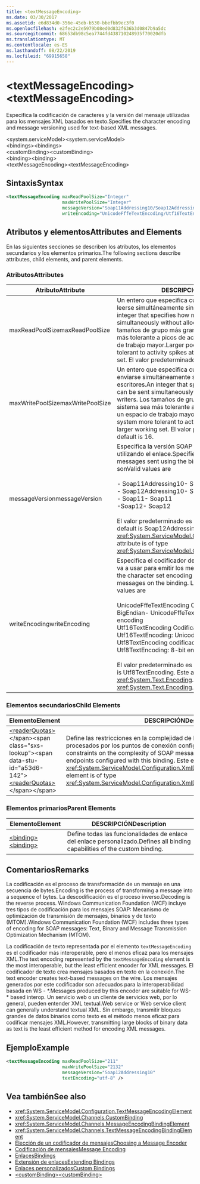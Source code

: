 ```yaml
---
title: <textMessageEncoding>
ms.date: 03/30/2017
ms.assetid: e6d834d0-356e-45eb-b530-bbefbb9ec3f0
ms.openlocfilehash: e2fec2c2e5979b08ed0d832f636b3d0847b9a5dc
ms.sourcegitcommit: 68653db98c5ea7744fd438710248935f70020dfb
ms.translationtype: MT
ms.contentlocale: es-ES
ms.lasthandoff: 08/22/2019
ms.locfileid: "69915658"
---
```

# <a name="textmessageencoding"></a><span data-ttu-id="a53d6-101">\<textMessageEncoding></span><span class="sxs-lookup"><span data-stu-id="a53d6-101">\<textMessageEncoding></span></span>
<span data-ttu-id="a53d6-102">Especifica la codificación de caracteres y la versión del mensaje utilizadas para los mensajes XML basados en texto.</span><span class="sxs-lookup"><span data-stu-id="a53d6-102">Specifies the character encoding and message versioning used for text-based XML messages.</span></span>  
  
 <span data-ttu-id="a53d6-103">\<system.serviceModel></span><span class="sxs-lookup"><span data-stu-id="a53d6-103">\<system.serviceModel></span></span>  
<span data-ttu-id="a53d6-104">\<bindings></span><span class="sxs-lookup"><span data-stu-id="a53d6-104">\<bindings></span></span>  
<span data-ttu-id="a53d6-105">\<customBinding></span><span class="sxs-lookup"><span data-stu-id="a53d6-105">\<customBinding></span></span>  
<span data-ttu-id="a53d6-106">\<binding></span><span class="sxs-lookup"><span data-stu-id="a53d6-106">\<binding></span></span>  
<span data-ttu-id="a53d6-107">\<textMessageEncoding></span><span class="sxs-lookup"><span data-stu-id="a53d6-107">\<textMessageEncoding></span></span>  
  
## <a name="syntax"></a><span data-ttu-id="a53d6-108">Sintaxis</span><span class="sxs-lookup"><span data-stu-id="a53d6-108">Syntax</span></span>  
  
```xml  
<textMessageEncoding maxReadPoolSize="Integer"
                     maxWritePoolSize="Integer"
                     messageVersion="Soap11Addressing10/Soap12Addressing10"
                     writeEncoding="UnicodeFffeTextEncoding/Utf16TextEncoding/Utf8TextEncoding" />
```  
  
## <a name="attributes-and-elements"></a><span data-ttu-id="a53d6-109">Atributos y elementos</span><span class="sxs-lookup"><span data-stu-id="a53d6-109">Attributes and Elements</span></span>  
 <span data-ttu-id="a53d6-110">En las siguientes secciones se describen los atributos, los elementos secundarios y los elementos primarios.</span><span class="sxs-lookup"><span data-stu-id="a53d6-110">The following sections describe attributes, child elements, and parent elements.</span></span>  
  
### <a name="attributes"></a><span data-ttu-id="a53d6-111">Atributos</span><span class="sxs-lookup"><span data-stu-id="a53d6-111">Attributes</span></span>  
  
|<span data-ttu-id="a53d6-112">Atributo</span><span class="sxs-lookup"><span data-stu-id="a53d6-112">Attribute</span></span>|<span data-ttu-id="a53d6-113">DESCRIPCIÓN</span><span class="sxs-lookup"><span data-stu-id="a53d6-113">Description</span></span>|  
|---------------|-----------------|  
|<span data-ttu-id="a53d6-114">maxReadPoolSize</span><span class="sxs-lookup"><span data-stu-id="a53d6-114">maxReadPoolSize</span></span>|<span data-ttu-id="a53d6-115">Un entero que especifica cuántos mensajes pueden leerse simultáneamente sin asignar nuevos lectores.</span><span class="sxs-lookup"><span data-stu-id="a53d6-115">An integer that specifies how many messages can be read simultaneously without allocating new readers.</span></span> <span data-ttu-id="a53d6-116">Los tamaños de grupo más grandes hacen que el sistema sea más tolerante a picos de actividad a costa de un espacio de trabajo mayor.</span><span class="sxs-lookup"><span data-stu-id="a53d6-116">Larger pool sizes make the system more tolerant to activity spikes at the cost of a larger working set.</span></span> <span data-ttu-id="a53d6-117">El valor predeterminado es 64.</span><span class="sxs-lookup"><span data-stu-id="a53d6-117">The default is 64.</span></span>|  
|<span data-ttu-id="a53d6-118">maxWritePoolSize</span><span class="sxs-lookup"><span data-stu-id="a53d6-118">maxWritePoolSize</span></span>|<span data-ttu-id="a53d6-119">Un entero que especifica cuántos mensajes pueden enviarse simultáneamente sin asignar nuevos escritores.</span><span class="sxs-lookup"><span data-stu-id="a53d6-119">An integer that specifies how many messages can be sent simultaneously without allocating new writers.</span></span> <span data-ttu-id="a53d6-120">Los tamaños de grupo más grandes hacen que el sistema sea más tolerante a picos de actividad a costa de un espacio de trabajo mayor.</span><span class="sxs-lookup"><span data-stu-id="a53d6-120">Larger pool sizes make the system more tolerant to activity spikes at the cost of a larger working set.</span></span> <span data-ttu-id="a53d6-121">El valor predeterminado es 16.</span><span class="sxs-lookup"><span data-stu-id="a53d6-121">The default is 16.</span></span>|  
|<span data-ttu-id="a53d6-122">messageVersion</span><span class="sxs-lookup"><span data-stu-id="a53d6-122">messageVersion</span></span>|<span data-ttu-id="a53d6-123">Especifica la versión SOAP de los mensajes enviados utilizando el enlace.</span><span class="sxs-lookup"><span data-stu-id="a53d6-123">Specifies the SOAP version of the messages sent using the binding.</span></span> <span data-ttu-id="a53d6-124">Los valores válidos son</span><span class="sxs-lookup"><span data-stu-id="a53d6-124">Valid values are</span></span><br /><br /> <span data-ttu-id="a53d6-125">- Soap11Addressing10</span><span class="sxs-lookup"><span data-stu-id="a53d6-125">-   Soap11Addressing10</span></span><br /><span data-ttu-id="a53d6-126">- Soap12Addressing10</span><span class="sxs-lookup"><span data-stu-id="a53d6-126">-   Soap12Addressing10</span></span><br /><span data-ttu-id="a53d6-127">- Soap11</span><span class="sxs-lookup"><span data-stu-id="a53d6-127">-   Soap11</span></span><br /><span data-ttu-id="a53d6-128">-Soap12</span><span class="sxs-lookup"><span data-stu-id="a53d6-128">-  Soap12</span></span><br /><br /><span data-ttu-id="a53d6-129">El valor predeterminado es Soap12Addressing10.</span><span class="sxs-lookup"><span data-stu-id="a53d6-129">The default is Soap12Addressing10.</span></span> <span data-ttu-id="a53d6-130">Este atributo es del tipo <xref:System.ServiceModel.Channels.MessageVersion>.</span><span class="sxs-lookup"><span data-stu-id="a53d6-130">This attribute is of type <xref:System.ServiceModel.Channels.MessageVersion>.</span></span>|  
|<span data-ttu-id="a53d6-131">writeEncoding</span><span class="sxs-lookup"><span data-stu-id="a53d6-131">writeEncoding</span></span>|<span data-ttu-id="a53d6-132">Especifica el codificador del juego de caracteres que se va a usar para emitir los mensajes en el enlace.</span><span class="sxs-lookup"><span data-stu-id="a53d6-132">Specifies the character set encoding to be used for emitting messages on the binding.</span></span> <span data-ttu-id="a53d6-133">Los valores válidos son</span><span class="sxs-lookup"><span data-stu-id="a53d6-133">Valid values are</span></span><br /><br /> <span data-ttu-id="a53d6-134">UnicodeFffeTextEncoding Codificación Unicode BigEndian</span><span class="sxs-lookup"><span data-stu-id="a53d6-134">-   UnicodeFffeTextEncoding: Unicode BigEndian encoding</span></span><br /><span data-ttu-id="a53d6-135">Utf16TextEncoding Codificación Unicode</span><span class="sxs-lookup"><span data-stu-id="a53d6-135">-   Utf16TextEncoding: Unicode encoding</span></span><br /><span data-ttu-id="a53d6-136">Utf8TextEncoding codificación de 8 bits</span><span class="sxs-lookup"><span data-stu-id="a53d6-136">-   Utf8TextEncoding: 8-bit encoding</span></span><br /><br /> <span data-ttu-id="a53d6-137">El valor predeterminado es Utf8TextEncoding.</span><span class="sxs-lookup"><span data-stu-id="a53d6-137">The default is Utf8TextEncoding.</span></span> <span data-ttu-id="a53d6-138">Este atributo es del tipo <xref:System.Text.Encoding>.</span><span class="sxs-lookup"><span data-stu-id="a53d6-138">This attribute is of type <xref:System.Text.Encoding>.</span></span>|  
  
### <a name="child-elements"></a><span data-ttu-id="a53d6-139">Elementos secundarios</span><span class="sxs-lookup"><span data-stu-id="a53d6-139">Child Elements</span></span>  
  
|<span data-ttu-id="a53d6-140">Elemento</span><span class="sxs-lookup"><span data-stu-id="a53d6-140">Element</span></span>|<span data-ttu-id="a53d6-141">DESCRIPCIÓN</span><span class="sxs-lookup"><span data-stu-id="a53d6-141">Description</span></span>|  
|-------------|-----------------|  
|<span data-ttu-id="a53d6-142">[\<readerQuotas>](https://docs.microsoft.com/previous-versions/dotnet/netframework-4.0/ms731325(v=vs.100))</span><span class="sxs-lookup"><span data-stu-id="a53d6-142">[\<readerQuotas>](https://docs.microsoft.com/previous-versions/dotnet/netframework-4.0/ms731325(v=vs.100))</span></span>|<span data-ttu-id="a53d6-143">Define las restricciones en la complejidad de los mensajes SOAP que pueden ser procesados por los puntos de conexión configurados con este enlace.</span><span class="sxs-lookup"><span data-stu-id="a53d6-143">Defines the constraints on the complexity of SOAP messages that can be processed by endpoints configured with this binding.</span></span> <span data-ttu-id="a53d6-144">Este elemento es del tipo <xref:System.ServiceModel.Configuration.XmlDictionaryReaderQuotasElement>.</span><span class="sxs-lookup"><span data-stu-id="a53d6-144">This element is of type <xref:System.ServiceModel.Configuration.XmlDictionaryReaderQuotasElement>.</span></span>|  
  
### <a name="parent-elements"></a><span data-ttu-id="a53d6-145">Elementos primarios</span><span class="sxs-lookup"><span data-stu-id="a53d6-145">Parent Elements</span></span>  
  
|<span data-ttu-id="a53d6-146">Elemento</span><span class="sxs-lookup"><span data-stu-id="a53d6-146">Element</span></span>|<span data-ttu-id="a53d6-147">DESCRIPCIÓN</span><span class="sxs-lookup"><span data-stu-id="a53d6-147">Description</span></span>|  
|-------------|-----------------|  
|[<span data-ttu-id="a53d6-148">\<binding></span><span class="sxs-lookup"><span data-stu-id="a53d6-148">\<binding></span></span>](../../../misc/binding.md)|<span data-ttu-id="a53d6-149">Define todas las funcionalidades de enlace del enlace personalizado.</span><span class="sxs-lookup"><span data-stu-id="a53d6-149">Defines all binding capabilities of the custom binding.</span></span>|  
  
## <a name="remarks"></a><span data-ttu-id="a53d6-150">Comentarios</span><span class="sxs-lookup"><span data-stu-id="a53d6-150">Remarks</span></span>  
 <span data-ttu-id="a53d6-151">La codificación es el proceso de transformación de un mensaje en una secuencia de bytes.</span><span class="sxs-lookup"><span data-stu-id="a53d6-151">Encoding is the process of transforming a message into a sequence of bytes.</span></span> <span data-ttu-id="a53d6-152">La descodificación es el proceso inverso.</span><span class="sxs-lookup"><span data-stu-id="a53d6-152">Decoding is the reverse process.</span></span> <span data-ttu-id="a53d6-153">Windows Communication Foundation (WCF) incluye tres tipos de codificación para los mensajes SOAP: Mecanismo de optimización de transmisión de mensajes, binarios y de texto (MTOM).</span><span class="sxs-lookup"><span data-stu-id="a53d6-153">Windows Communication Foundation (WCF) includes three types of encoding for SOAP messages: Text, Binary and Message Transmission Optimization Mechanism (MTOM).</span></span>  
  
 <span data-ttu-id="a53d6-154">La codificación de texto representada por el elemento `textMessageEncoding` es el codificador más interoperable, pero el menos eficaz para los mensajes XML.</span><span class="sxs-lookup"><span data-stu-id="a53d6-154">The text encoding represented by the `textMessageEncoding` element is the most interoperable, but the least efficient encoder for XML messages.</span></span>  <span data-ttu-id="a53d6-155">El codificador de texto crea mensajes basados en texto en la conexión.</span><span class="sxs-lookup"><span data-stu-id="a53d6-155">The text encoder creates text-based messages on the wire.</span></span> <span data-ttu-id="a53d6-156">Los mensajes generados por este codificador son adecuados para la interoperabilidad basada en WS - \*.</span><span class="sxs-lookup"><span data-stu-id="a53d6-156">Messages produced by this encoder are suitable for WS-\* based interop.</span></span> <span data-ttu-id="a53d6-157">Un servicio web o un cliente de servicios web, por lo general, pueden entender XML textual.</span><span class="sxs-lookup"><span data-stu-id="a53d6-157">Web service or Web service client can generally understand textual XML.</span></span> <span data-ttu-id="a53d6-158">Sin embargo, transmitir bloques grandes de datos binarios como texto es el método menos eficaz para codificar mensajes XML.</span><span class="sxs-lookup"><span data-stu-id="a53d6-158">However, transmitting large blocks of binary data as text is the least efficient method for encoding XML messages.</span></span>  
  
## <a name="example"></a><span data-ttu-id="a53d6-159">Ejemplo</span><span class="sxs-lookup"><span data-stu-id="a53d6-159">Example</span></span>  
  
```xml  
<textMessageEncoding maxReadPoolSize="211"
                     maxWritePoolSize="2132"
                     messageVersion="Soap12Addressing10"
                     textEncoding="utf-8" />
```  
  
## <a name="see-also"></a><span data-ttu-id="a53d6-160">Vea también</span><span class="sxs-lookup"><span data-stu-id="a53d6-160">See also</span></span>

- <xref:System.ServiceModel.Configuration.TextMessageEncodingElement>
- <xref:System.ServiceModel.Channels.CustomBinding>
- <xref:System.ServiceModel.Channels.MessageEncodingBindingElement>
- <xref:System.ServiceModel.Channels.TextMessageEncodingBindingElement>
- [<span data-ttu-id="a53d6-161">Elección de un codificador de mensajes</span><span class="sxs-lookup"><span data-stu-id="a53d6-161">Choosing a Message Encoder</span></span>](../../../wcf/feature-details/choosing-a-message-encoder.md)
- [<span data-ttu-id="a53d6-162">Codificación de mensajes</span><span class="sxs-lookup"><span data-stu-id="a53d6-162">Message Encoding</span></span>](message-encoding.md)
- [<span data-ttu-id="a53d6-163">Enlaces</span><span class="sxs-lookup"><span data-stu-id="a53d6-163">Bindings</span></span>](../../../wcf/bindings.md)
- [<span data-ttu-id="a53d6-164">Extensión de enlaces</span><span class="sxs-lookup"><span data-stu-id="a53d6-164">Extending Bindings</span></span>](../../../wcf/extending/extending-bindings.md)
- [<span data-ttu-id="a53d6-165">Enlaces personalizados</span><span class="sxs-lookup"><span data-stu-id="a53d6-165">Custom Bindings</span></span>](../../../wcf/extending/custom-bindings.md)
- [<span data-ttu-id="a53d6-166">\<customBinding></span><span class="sxs-lookup"><span data-stu-id="a53d6-166">\<customBinding></span></span>](custombinding.md)
